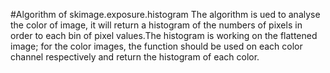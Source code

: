 #Algorithm of skimage.exposure.histogram
The algorithm is ued to analyse the color of image, it will return a histogram of the numbers of pixels in order to each bin of pixel values.The histogram is working on the flattened image; for the color images, the function should be used on each color channel respectively and return the histogram of each color.
